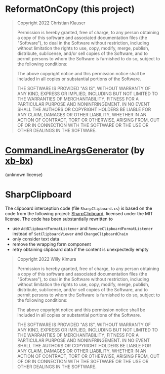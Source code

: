 # ReformatOnCopy (this project)
> Copyright 2022 Christian Klauser
> 
> Permission is hereby granted, free of charge, to any person obtaining a copy of this software and 
> associated documentation files (the "Software"), to deal in the Software without restriction, 
> including without limitation the rights to use, copy, modify, merge, publish, distribute, sublicense, 
> and/or sell copies of the Software, and to permit persons to whom the Software is furnished to do so, 
> subject to the following conditions:
> 
> The above copyright notice and this permission notice shall be included in all copies or 
> substantial portions of the Software.
> 
> THE SOFTWARE IS PROVIDED "AS IS", WITHOUT WARRANTY OF ANY KIND, EXPRESS OR IMPLIED, 
> INCLUDING BUT NOT LIMITED TO THE WARRANTIES OF MERCHANTABILITY, FITNESS FOR A PARTICULAR 
> PURPOSE AND NONINFRINGEMENT. IN NO EVENT SHALL THE AUTHORS OR COPYRIGHT HOLDERS BE LIABLE 
> FOR ANY CLAIM, DAMAGES OR OTHER LIABILITY, WHETHER IN AN ACTION OF CONTRACT, TORT OR OTHERWISE, 
> ARISING FROM, OUT OF OR IN CONNECTION WITH THE SOFTWARE OR THE USE OR OTHER DEALINGS IN THE SOFTWARE.

# [CommandLineArgsGenerator](https://github.com/xb-bx/CommandLineArgsGenerator) (by [xb-bx](https://github.com/xb-bx))
(unknown license)

# SharpClipboard
The clipboard interception code (file `SharpClipboard.cs`) is based on the code from the following project: [SharpClipboard](https://github.com/Willy-Kimura/SharpClipboard),
licensed under the MIT license. The code has been substantially rewritten to 
 * use `AddClipboardFormatListener` and `RemoveClipboardFormatListener` instead of `SetClipboardViewer` and `ChangeClipboardChain`
 * only consider text data
 * remove the wrapping form component
 * retry obtaining clipboard data if the content is unexpectedly empty

> Copyright 2022 Willy Kimura
>
> Permission is hereby granted, free of charge, to any person obtaining a copy of this software and
associated documentation files (the "Software"), to deal in the Software without restriction,
including without limitation the rights to use, copy, modify, merge, publish, distribute, sublicense,
and/or sell copies of the Software, and to permit persons to whom the Software is furnished to do so,
subject to the following conditions:
>
> The above copyright notice and this permission notice shall be included in all copies or
substantial portions of the Software.
>
> THE SOFTWARE IS PROVIDED "AS IS", WITHOUT WARRANTY OF ANY KIND, EXPRESS OR IMPLIED,
INCLUDING BUT NOT LIMITED TO THE WARRANTIES OF MERCHANTABILITY, FITNESS FOR A PARTICULAR
PURPOSE AND NONINFRINGEMENT. IN NO EVENT SHALL THE AUTHORS OR COPYRIGHT HOLDERS BE LIABLE
FOR ANY CLAIM, DAMAGES OR OTHER LIABILITY, WHETHER IN AN ACTION OF CONTRACT, TORT OR OTHERWISE,
ARISING FROM, OUT OF OR IN CONNECTION WITH THE SOFTWARE OR THE USE OR OTHER DEALINGS IN THE SOFTWARE.